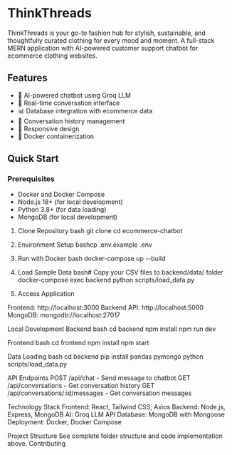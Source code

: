 # ThinkThreads
ThinkThreads is your go-to fashion hub for stylish, sustainable, and thoughtfully curated clothing for every mood and moment. 
A full-stack MERN application with AI-powered customer support chatbot for ecommerce clothing websites.

## Features

- 🤖 AI-powered chatbot using Groq LLM
- 💬 Real-time conversation interface
- 📊 Database integration with ecommerce data
- 🔄 Conversation history management
- 📱 Responsive design
- 🐳 Docker containerization

## Quick Start

### Prerequisites
- Docker and Docker Compose
- Node.js 18+ (for local development)
- Python 3.8+ (for data loading)
- MongoDB (for local development)

1. Clone Repository
bash
git clone <repository-url>
cd ecommerce-chatbot


2. Environment Setup
bashcp .env.example .env

3. Run with Docker
bash
docker-compose up --build


4. Load Sample Data
bash# 
Copy your CSV files to backend/data/ folder
docker-compose exec backend python scripts/load_data.py


5. Access Application

Frontend: http://localhost:3000
Backend API: http://localhost:5000
MongoDB: mongodb://localhost:27017

Local Development
Backend
bash
cd backend
npm install
npm run dev


Frontend
bash
cd frontend
npm install
npm start



Data Loading
bash
cd backend
pip install pandas pymongo
python scripts/load_data.py




API Endpoints
POST /api/chat - Send message to chatbot
GET /api/conversations - Get conversation history
GET /api/conversations/:id/messages - Get conversation messages

Technology Stack
Frontend: React, Tailwind CSS, Axios
Backend: Node.js, Express, MongoDB
AI: Groq LLM API
Database: MongoDB with Mongoose
Deployment: Docker, Docker Compose

Project Structure
See complete folder structure and code implementation above.
Contributing



